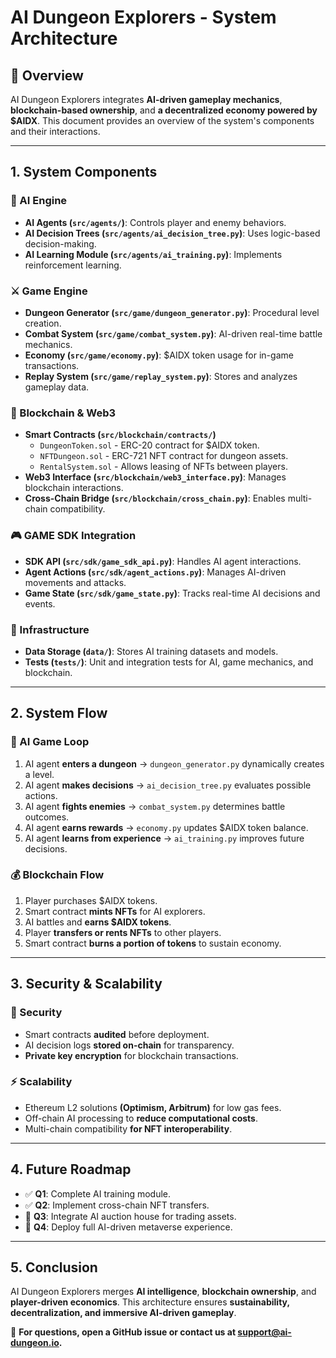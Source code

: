 # AI Dungeon Explorers - System Architecture

## 📌 Overview
AI Dungeon Explorers integrates **AI-driven gameplay mechanics**, **blockchain-based ownership**, and **a decentralized economy powered by $AIDX**. This document provides an overview of the system's components and their interactions.

---

## **1. System Components**
### **🧠 AI Engine**
- **AI Agents (`src/agents/`)**: Controls player and enemy behaviors.
- **AI Decision Trees (`src/agents/ai_decision_tree.py`)**: Uses logic-based decision-making.
- **AI Learning Module (`src/agents/ai_training.py`)**: Implements reinforcement learning.

### **⚔️ Game Engine**
- **Dungeon Generator (`src/game/dungeon_generator.py`)**: Procedural level creation.
- **Combat System (`src/game/combat_system.py`)**: AI-driven real-time battle mechanics.
- **Economy (`src/game/economy.py`)**: $AIDX token usage for in-game transactions.
- **Replay System (`src/game/replay_system.py`)**: Stores and analyzes gameplay data.

### **🔗 Blockchain & Web3**
- **Smart Contracts (`src/blockchain/contracts/`)**
  - `DungeonToken.sol` - ERC-20 contract for $AIDX token.
  - `NFTDungeon.sol` - ERC-721 NFT contract for dungeon assets.
  - `RentalSystem.sol` - Allows leasing of NFTs between players.
- **Web3 Interface (`src/blockchain/web3_interface.py`)**: Manages blockchain interactions.
- **Cross-Chain Bridge (`src/blockchain/cross_chain.py`)**: Enables multi-chain compatibility.

### **🎮 GAME SDK Integration**
- **SDK API (`src/sdk/game_sdk_api.py`)**: Handles AI agent interactions.
- **Agent Actions (`src/sdk/agent_actions.py`)**: Manages AI-driven movements and attacks.
- **Game State (`src/sdk/game_state.py`)**: Tracks real-time AI decisions and events.

### **📂 Infrastructure**
- **Data Storage (`data/`)**: Stores AI training datasets and models.
- **Tests (`tests/`)**: Unit and integration tests for AI, game mechanics, and blockchain.

---

## **2. System Flow**
### **🔄 AI Game Loop**
1. AI agent **enters a dungeon** → `dungeon_generator.py` dynamically creates a level.
2. AI agent **makes decisions** → `ai_decision_tree.py` evaluates possible actions.
3. AI agent **fights enemies** → `combat_system.py` determines battle outcomes.
4. AI agent **earns rewards** → `economy.py` updates $AIDX token balance.
5. AI agent **learns from experience** → `ai_training.py` improves future decisions.

### **💰 Blockchain Flow**
1. Player purchases $AIDX tokens.
2. Smart contract **mints NFTs** for AI explorers.
3. AI battles and **earns $AIDX tokens**.
4. Player **transfers or rents NFTs** to other players.
5. Smart contract **burns a portion of tokens** to sustain economy.

---

## **3. Security & Scalability**
### **🔐 Security**
- Smart contracts **audited** before deployment.
- AI decision logs **stored on-chain** for transparency.
- **Private key encryption** for blockchain transactions.

### **⚡ Scalability**
- Ethereum L2 solutions **(Optimism, Arbitrum)** for low gas fees.
- Off-chain AI processing to **reduce computational costs**.
- Multi-chain compatibility **for NFT interoperability**.

---

## **4. Future Roadmap**
- ✅ **Q1**: Complete AI training module.
- ✅ **Q2**: Implement cross-chain NFT transfers.
- 🔄 **Q3**: Integrate AI auction house for trading assets.
- 🔄 **Q4**: Deploy full AI-driven metaverse experience.

---

## **5. Conclusion**
AI Dungeon Explorers merges **AI intelligence**, **blockchain ownership**, and **player-driven economics**. This architecture ensures **sustainability, decentralization, and immersive AI-driven gameplay**.

📩 **For questions, open a GitHub issue or contact us at support@ai-dungeon.io.**
